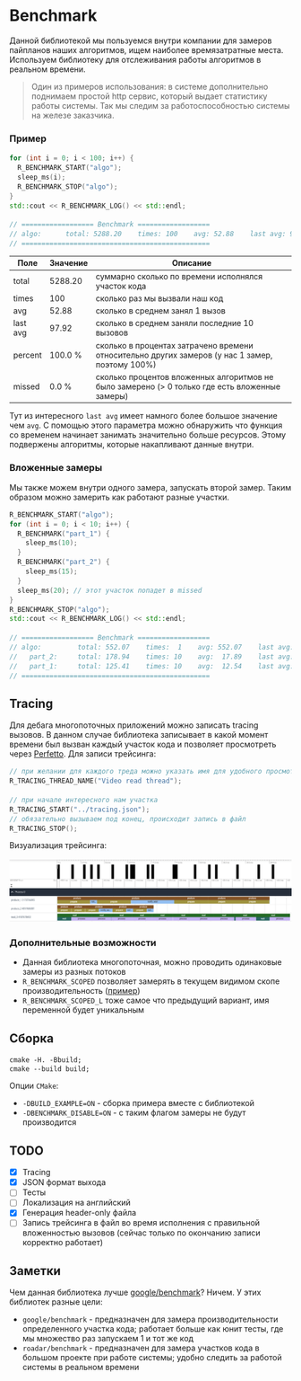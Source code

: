 # Benchmark

Данной библиотекой мы пользуемся внутри компании для замеров пайпланов наших алгоритмов, ищем наиболее времязатратные места. Используем библиотеку для отслеживания работы алгоритмов в реальном времени. 

>Один из примеров использования: в системе дополнительно поднимаем простой http сервис, который выдает статистику работы системы. Так мы следим за работоспособностью системы на железе заказчика.
### Пример
```cpp
for (int i = 0; i < 100; i++) {
  R_BENCHMARK_START("algo");
  sleep_ms(i);
  R_BENCHMARK_STOP("algo");
}
std::cout << R_BENCHMARK_LOG() << std::endl;

// ================== Benchmark ==================
// algo:      total: 5288.20    times: 100    avg: 52.88    last avg: 97.92    percent: 100.0 %    missed: 0.0 %
// ===============================================
```

| Поле     | Значение | Описание                                                                                       |
|----------|----------|------------------------------------------------------------------------------------------------|
| total    | 5288.20  | суммарно сколько по времени исполнялся участок кода                                            |
| times    | 100      | сколько раз мы вызвали наш код                                                                 |
| avg      | 52.88    | сколько в среднем занял 1 вызов                                                                |
| last avg | 97.92    | сколько в среднем заняли последние 10 вызовов                                                  |
| percent  | 100.0 %  | сколько в процентах затрачено времени относительно других замеров (у нас 1 замер, поэтому 100%)|
| missed   | 0.0 %    | сколько процентов вложенных алгоритмов не было замерено (> 0 только где есть вложенные замеры) |

Тут из интересного `last avg` имеет намного более большое значение чем `avg`. С помощью этого параметра можно обнаружить что функция со временем начинает занимать значительно больше ресурсов. Этому подвержены алгоритмы, которые накапливают данные внутри.
### Вложенные замеры
Мы также можем внутри одного замера, запускать второй замер. Таким образом можно замерить как работают разные участки.
```cpp
R_BENCHMARK_START("algo");
for (int i = 0; i < 10; i++) {
  R_BENCHMARK("part_1") {
    sleep_ms(10);
  }
  R_BENCHMARK("part_2") {
    sleep_ms(15);
  }
  sleep_ms(20); // этот участок попадет в missed
}
R_BENCHMARK_STOP("algo");
std::cout << R_BENCHMARK_LOG() << std::endl;

// ================== Benchmark ==================
// algo:         total: 552.07    times:  1    avg: 552.07    last avg: 552.07    percent: 100.0 %    missed: 44.8 %
//   part_2:     total: 178.94    times: 10    avg:  17.89    last avg:  17.89    percent:  32.4 %    missed:  0.0 %
//   part_1:     total: 125.41    times: 10    avg:  12.54    last avg:  12.54    percent:  22.7 %    missed:  0.0 %
// ===============================================
```
## Tracing
Для дебага многопоточных приложений можно записать tracing вызовов. В данном случае библиотека записывает в какой момент времени был вызван каждый участок кода и позволяет просмотреть через [Perfetto](https://ui.perfetto.dev/). Для записи трейсинга:
```cpp
// при желании для каждого треда можно указать имя для удобного просмотра
R_TRACING_THREAD_NAME("Video read thread");

// при начале интересного нам участка
R_TRACING_START("../tracing.json");
// обязательно вызываем под конец, происходит запись в файл
R_TRACING_STOP();
```
Визуализация трейсинга:<br><br>
<img src="readme_images/tracing.png" alt="Demo"/>
### Дополнительные возможности
- Данная библиотека многопоточная, можно проводить одинаковые замеры из разных потоков
- `R_BENCHMARK_SCOPED` позволяет замерять в текущем видимом скопе производительность ([пример](example/simple_benchmark.cpp#L20))
- `R_BENCHMARK_SCOPED_L` тоже самое что предыдущий вариант, имя переменной будет уникальным

## Сборка
```
cmake -H. -Bbuild;
cmake --build build;
```
Опции `CMake`:
- `-DBUILD_EXAMPLE=ON` - сборка примера вместе с библиотекой
- `-DBENCHMARK_DISABLE=ON` - с таким флагом замеры не будут производится 

## TODO

- [x] Tracing
- [x] JSON формат выхода
- [ ] Тесты
- [ ] Локализация на английский
- [x] Генерация header-only файла
- [ ] Запись трейсинга в файл во время исполнения с правильной вложенностью вызовов (сейчас только по окончанию записи корректно работает)

## Заметки
Чем данная библиотека лучше [google/benchmark](https://github.com/google/benchmark)? Ничем. У этих библиотек разные цели:
- `google/benchmark` - предназначен для замера производительности определенного участка кода; работает больше как юнит тесты, где мы множество раз запускаем 1 и тот же код
- `roadar/benchmark` - предназначен для замера участков кода в большом проекте при работе системы; удобно следить за работой системы в реальном времени

